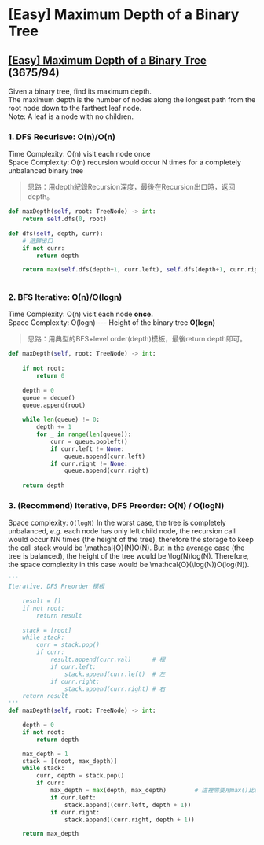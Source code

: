 # \[Easy\] Maximum Depth of a Binary Tree

## [\[Easy\] Maximum Depth of a Binary Tree](https://leetcode.com/problems/maximum-depth-of-binary-tree/)         \(3675/94\)

Given a binary tree, find its maximum depth.  
The maximum depth is the number of nodes along the longest path from the root node down to the farthest leaf node.  
Note: A leaf is a node with no children.

### 1. DFS Recurisve: O\(n\)/O\(n\)

Time Complexity: O\(n\) visit each node once  
Space Complexity: O\(n\) recursion would occur N times for a completely unbalanced binary tree

> 思路：用depth紀錄Recursion深度，最後在Recursion出口時，返回depth。

```python
def maxDepth(self, root: TreeNode) -> int:
    return self.dfs(0, root)
       
def dfs(self, depth, curr):
    # 遞歸出口
    if not curr:
        return depth

    return max(self.dfs(depth+1, curr.left), self.dfs(depth+1, curr.right))
    


```

### 2. BFS Iterative: O\(n\)/O\(logn\)

Time Complexity: O\(n\) visit each node **once.**  
Space Complexity: O\(logn\)  --- Height of the binary tree **O\(logn\)** 

> 思路：用典型的BFS+level order\(depth\)模板，最後return depth即可。

```python
def maxDepth(self, root: TreeNode) -> int:
    
    if not root:
        return 0
    
    depth = 0
    queue = deque()
    queue.append(root)
    
    while len(queue) != 0:
        depth += 1
        for _ in range(len(queue)):
            curr = queue.popleft()
            if curr.left != None:
                queue.append(curr.left)
            if curr.right != None:
                queue.append(curr.right)
    
    return depth
```

### 3. \(Recommend\) Iterative, DFS Preorder: O\(N\) / O\(logN\)

Space complexity: `O(logN)` In the worst case, the tree is completely unbalanced, _e.g._ each node has only left child node, the recursion call would occur NN times \(the height of the tree\), therefore the storage to keep the call stack would be \mathcal{O}\(N\)O\(N\). But in the average case \(the tree is balanced\), the height of the tree would be \log\(N\)log\(N\). Therefore, the space complexity in this case would be \mathcal{O}\(\log\(N\)\)O\(log\(N\)\).

```python
'''
Iterative, DFS Preorder 模板
 
    result = []
    if not root:
        return result
        
    stack = [root]
    while stack:
        curr = stack.pop()
        if curr:
            result.append(curr.val)      # 根
            if curr.left:
                stack.append(curr.left)  # 左
            if curr.right:
                stack.append(curr.right) # 右
    return result
'''
def maxDepth(self, root: TreeNode) -> int:

    depth = 0
    if not root:
        return depth

    max_depth = 1
    stack = [(root, max_depth)]
    while stack:
        curr, depth = stack.pop()
        if curr:
            max_depth = max(depth, max_depth)        # 這裡需要用max()比較max_depth
            if curr.left:
                stack.append((curr.left, depth + 1))
            if curr.right:
                stack.append((curr.right, depth + 1))

    return max_depth
```

